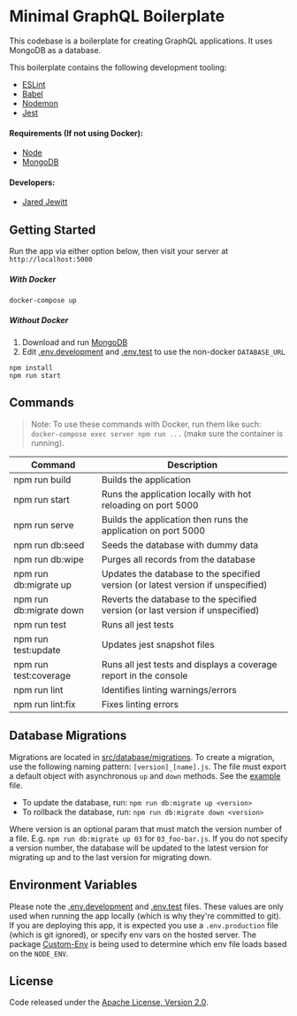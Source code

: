 # Minimal GraphQL Boilerplate

This codebase is a boilerplate for creating GraphQL applications. It uses MongoDB as a database.

This boilerplate contains the following development tooling:
- [ESLint](https://eslint.org/)
- [Babel](https://babeljs.io/)
- [Nodemon](https://nodemon.io/)
- [Jest](https://jestjs.io/)

#### Requirements (If not using Docker):

- [Node](https://nodejs.org/en/)
- [MongoDB](https://docs.mongodb.com/manual/installation/)

#### Developers:

- [Jared Jewitt](https://jared-jewitt.github.io/)

## Getting Started

Run the app via either option below, then visit your server at `http://localhost:5000`

##### **With Docker**

```
docker-compose up
```

##### **Without Docker**

1. Download and run [MongoDB](https://docs.mongodb.com/manual/installation/)
2. Edit [.env.development](.env.development) and [.env.test](.env.test) to use the non-docker `DATABASE_URL`

```
npm install
npm run start
```

## Commands

> Note: To use these commands with Docker, run them like such: \
> `docker-compose exec server npm run ...` (make sure the container is running).

| Command                           | Description                                                                      |
|-----------------------------------|----------------------------------------------------------------------------------|
| npm run build                     | Builds the application                                                           |
| npm run start                     | Runs the application locally with hot reloading on port 5000                     |
| npm run serve                     | Builds the application then runs the application on port 5000                    |
| npm run db:seed                   | Seeds the database with dummy data                                               |
| npm run db:wipe                   | Purges all records from the database                                             |
| npm run db:migrate up <version>   | Updates the database to the specified version (or latest version if unspecified) |
| npm run db:migrate down <version> | Reverts the database to the specified version (or last version if unspecified)   |
| npm run test                      | Runs all jest tests                                                              |
| npm run test:update               | Updates jest snapshot files                                                      |
| npm run test:coverage             | Runs all jest tests and displays a coverage report in the console                |
| npm run lint                      | Identifies linting warnings/errors                                               |
| npm run lint:fix                  | Fixes linting errors                                                             |

## Database Migrations

Migrations are located in [src/database/migrations](src/database/migrations). To create a migration, use the following
naming pattern: `[version]_[name].js`. The file must export a default object with asynchronous `up` and `down` methods. 
See the [example](src/database/migrations/00_initial.js) file.

- To update the database, run: `npm run db:migrate up <version>`
- To rollback the database, run: `npm run db:migrate down <version>`

Where version is an optional param that must match the version number of a file. E.g. `npm run db:migrate up 03` for 
`03_foo-bar.js`. If you do not specify a version number, the database will be updated to the latest version for 
migrating up and to the last version for migrating down.

## Environment Variables

Please note the [.env.development](.env.development) and [.env.test](.env.test) files. These values are only 
used when running the app locally (which is why they're committed to git). If you are deploying this app, it is expected
you use a `.env.production` file (which is git ignored), or specify env vars on the hosted server. The package 
[Custom-Env](https://www.npmjs.com/package/custom-env) is being used to determine which env file loads based on the 
`NODE_ENV`.

## License
Code released under the [Apache License, Version 2.0](LICENSE).
